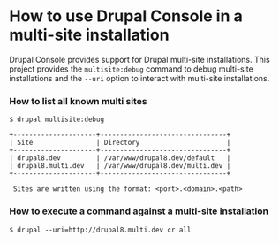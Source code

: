 # How to use Drupal Console in a multi-site installation 
 
Drupal Console provides support for Drupal multi-site installations. This project provides the `multisite:debug` command to debug multi-site installations and the `--uri` option to interact with multi-site installations.
 
### How to list all known multi sites
```
$ drupal multisite:debug

+---------------------+--------------------------------+
| Site                | Directory                      |
+---------------------+--------------------------------+
| drupal8.dev         | /var/www/drupal8.dev/default   |
| drupal8.multi.dev   | /var/www/drupal8.dev/multi.dev |
+---------------------+--------------------------------+

 Sites are written using the format: <port>.<domain>.<path>
```

### How to execute a command against a multi-site installation
```
$ drupal --uri=http://drupal8.multi.dev cr all
```
